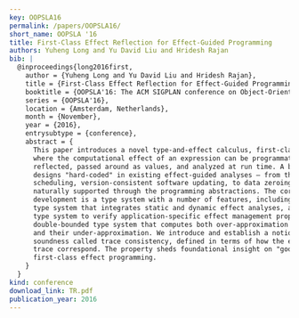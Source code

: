 ```yaml
---
key: OOPSLA16
permalink: /papers/OOPSLA16/
short_name: OOPSLA '16
title: First-Class Effect Reflection for Effect-Guided Programming
authors: Yuheng Long and Yu David Liu and Hridesh Rajan
bib: |
  @inproceedings{long2016first,
    author = {Yuheng Long and Yu David Liu and Hridesh Rajan},
    title = {First-Class Effect Reflection for Effect-Guided Programming},
    booktitle = {OOPSLA'16: The ACM SIGPLAN conference on Object-Oriented Programming, Systems, Languages, and Applications},
    series = {OOPSLA'16},
    location = {Amsterdam, Netherlands},
    month = {November},
    year = {2016},
    entrysubtype = {conference},
    abstract = {
      This paper introduces a novel type-and-effect calculus, first-class effects,
      where the computational effect of an expression can be programmatically
      reflected, passed around as values, and analyzed at run time. A broad range of
      designs "hard-coded" in existing effect-guided analyses — from thread
      scheduling, version-consistent software updating, to data zeroing — can be
      naturally supported through the programming abstractions. The core technical
      development is a type system with a number of features, including a hybrid
      type system that integrates static and dynamic effect analyses, a refinement
      type system to verify application-specific effect management properties, a
      double-bounded type system that computes both over-approximation of effects
      and their under-approximation. We introduce and establish a notion of
      soundness called trace consistency, defined in terms of how the effect and
      trace correspond. The property sheds foundational insight on "good"
      first-class effect programming.
    }
  }
kind: conference
download_link: TR.pdf
publication_year: 2016
---
```

